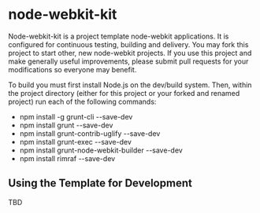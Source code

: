 node-webkit-kit
===============

Node-webkit-kit is a project template node-webkit applications.  It is
configured for continuous testing, building and delivery.  You may fork 
this project to start other, new node-webkit projects.  If you use this 
project and make generally useful improvements, please submit pull requests 
for your modifications so everyone may benefit.  

To build you must first install Node.js on the dev/build system.  Then, within
the project directory (either for this project or your forked and renamed 
project) run each of the following commands:

 * npm install -g grunt-cli              --save-dev
 * npm install grunt                     --save-dev
 * npm install grunt-contrib-uglify      --save-dev
 * npm install grunt-exec                --save-dev
 * npm install grunt-node-webkit-builder --save-dev
 * npm install rimraf                    --save-dev 
 

Using the Template for Development
----------------------------------

TBD
